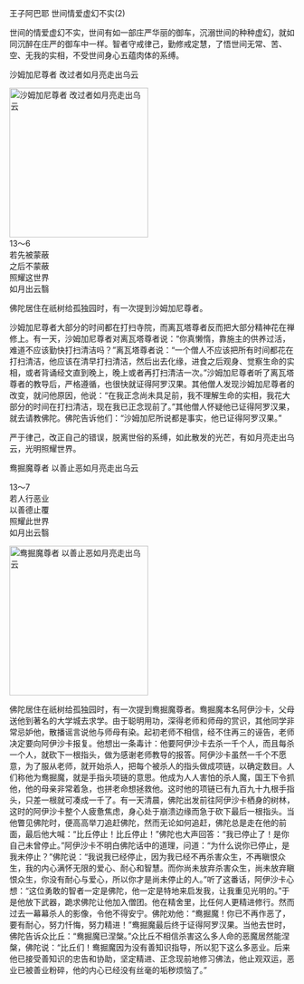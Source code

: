 王子阿巴耶 世间情爱虚幻不实(2)

世间的情爱虚幻不实，世间有如一部庄严华丽的御车，沉溺世间的种种虚幻，就如同沉醉在庄严的御车中一样。智者守戒律己，勤修戒定慧，了悟世间无常、苦、空、无我的实相，不受世间身心五蕴肉体的系缚。

沙姆加尼尊者 改过者如月亮走出乌云

<div class="e2">
<img src="images/fjj-56-1.jpg" width="245" height="264" alt="沙姆加尼尊者 改过者如月亮走出乌云"/>
<div>
13～6<br>
 若先被蒙蔽<br>
 之后不蒙蔽<br>
 照耀这世界<br>
 如月出云翳
</div>
</div>

佛陀居住在祇树给孤独园时，有一次提到沙姆加尼尊者。

沙姆加尼尊者大部分的时间都在打扫寺院，而离瓦塔尊者反而把大部分精神花在禅修上。有一天，沙姆加尼尊者对离瓦塔尊者说：“你真懒惰，靠施主的供养过活，难道不应该勤快打扫清洁吗？”离瓦塔尊者说：“一个僧人不应该把所有时间都花在打扫清洁，他应该在清早打扫清洁，然后出去化缘，进食之后观身、觉察生命的实相，或者背诵经文直到晚上，晚上或者再打扫清洁一次。”沙姆加尼尊者听了离瓦塔尊者的教导后，严格遵循，也很快就证得阿罗汉果。其他僧人发现沙姆加尼尊者的改变，就问他原因，他说：“在我正念尚未具足前，我不理解生命的实相，我花大部分的时间在打扫清洁，现在我已正念现前了。”其他僧人怀疑他已证得阿罗汉果，就去请教佛陀。佛陀告诉他们：“沙姆加尼所说都是事实，他已证得阿罗汉果。”

严于律己，改正自己的错误，脱离世俗的系缚，如此散发的光芒，有如月亮走出乌云，光明照耀世界。



鸯掘魔尊者 以善止恶如月亮走出乌云

<div class="e2">
<div>
 <p class="p13-5">13～7<br>
 若人行恶业<br>
 以善德止覆<br>
 照耀此世界<br>
 如月出云翳</p> 
</div>
<img src="images/fjj-56-2.jpg" width="245" height="264" alt="鸯掘魔尊者 以善止恶如月亮走出乌云"/>
</div>

佛陀居住在祇树给孤独园时，有一次提到鸯掘魔尊者。鸯掘魔本名阿伊沙卡，父母送他到著名的大学城去求学。由于聪明用功，深得老师和师母的赏识，其他同学非常忌妒他，散播谣言说他与师母有染。起初老师不相信，经不住再三的诬告，老师决定要向阿伊沙卡报复。他想出一条毒计：他要阿伊沙卡去杀一千个人，而且每杀一个人，就砍下一根指头，做为感谢老师教导的报答。阿伊沙卡虽然一千个不愿意，为了服从老师，就开始杀人，把每个被杀人的指头做成项链，以确定数目。人们称他为鸯掘魔，就是手指头项链的意思。他成为人人害怕的杀人魔，国王下令抓他，他的母亲非常着急，也拼老命想拯救他。这时他的项链已有九百九十九根手指头，只差一根就可凑成一千了。有一天清晨，佛陀出发前往阿伊沙卡栖身的树林，这时的阿伊沙卡整个人疲惫焦虑，身心处于崩溃边缘而急于砍下最后一根指头。当他瞥见佛陀时，便高高举刀追赶佛陀，然而无论如何追赶，佛陀总是走在他的前面，最后他大喊：“比丘停止！比丘停止！”佛陀也大声回答：“我已停止了！是你自己未曾停止。”阿伊沙卡不明白佛陀话中的道理，问道：“为什么说你已停止，是我未停止？”佛陀说：“我说我已经停止，因为我已经不再杀害众生，不再瞋恨众生，我的内心满怀无限的爱心、耐心和智慧。而你尚未放弃杀害众生，尚未放弃瞋恨众生，你没有耐心与爱心，所以你才是尚未停止的人。”听了这番话，阿伊沙卡心想：“这位勇敢的智者一定是佛陀，他一定是特地来启发我，让我重见光明的。”于是他放下武器，跪求佛陀让他加入僧团。他在精舍里，比任何人更精进修行。然而过去一幕幕杀人的影像，令他不得安宁。佛陀劝他：“鸯掘魔！你已不再作恶了，要有耐心，努力忏悔，努力精进！”鸯掘魔最后终于证得阿罗汉果。当他去世时，佛陀告诉众比丘：“鸯掘魔已涅槃。”众比丘不相信杀害这么多人命的恶魔居然能涅槃，佛陀说：“比丘们！鸯掘魔因为没有善知识指导，所以犯下这么多恶业。后来他已接受善知识的忠告和协助，坚定精进、正念现前地修习佛法，他止观双运，恶业已被善业粉碎，他的内心已经没有丝毫的垢秽烦恼了。”
